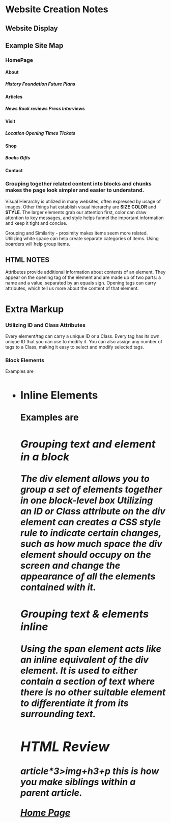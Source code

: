 # Website Creation Notes

## __Website Display__

## Example Site Map

### HomePage

#### __About__ 

##### History   Foundation  Future  Plans

#### __Articles__

##### News  Book reviews    Press   Interviews

#### __Visit__

##### Location  Opening Times   Tickets

#### __Shop__

##### Books Gifts

#### __Contact__


### Grouping together related content into blocks and chunks makes the page look simpler and easier to understand.

Visual Hierarchy is utilized in many websites, often expressed by usage of images. Other things hat establish visual hierarchy are __SIZE__ __COLOR__ and __STYLE__. The larger elements grab our attention first, color can draw attention to key messages, and style helps funnel the important information and keep it tight and concise. 

Grouping and Similarity - proximity makes items seem more related. Utilizing white space can help create separate categories of items. Using boarders will help group items.

## __HTML NOTES__

Attributes provide additional information about contents of an element. They appear on the opening tag of the element and are made up of two parts: a name and a value, separated by an equals sign. Opening tags can carry attributes, which tell us more about the content of that element.

# Extra Markup

### Utilizing ID and Class Attributes

Every element/tag can carry a unique ID or a Class. Every tag has its own unique ID that you can use to modify it. You can also assign any number of tags to a Class, making it easy to select and modify selected tags.

### Block Elements 

Examples are <h1> <p> <ul> <li>

### Inline Elements

Examples are <a> <b> <em> <img>

### Grouping text and element in a block

The div element allows you to group a set of elements together in one block-level box
Utilizing an ID or Class attribute on the div element can creates a CSS style rule to indicate certain changes, such as how much space the div element should occupy on the screen and change the appearance of all the elements contained with it.

### Grouping text & elements inline

Using the span element acts like an inline equivalent of the div element. It is used to either contain a section of text where there is no other suitable element to differentiate it from its surrounding text.

## HTML Review

article*3>img+h3+p this is how you make siblings within a parent article.


[Home Page](https://leethomas13.github.io/learning-journal/)



